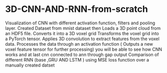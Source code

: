 # 3D-CNN-AND-RNN-from-scratch
Visualization of CNN with different activation function, filters and pooling layer. Created Dataset from mnist dataset then Loads a 3D point cloud from an HDF5 file. Converts it into a 3D voxel grid Transforms the voxel grid into a PyTorch tensor. Applies 3D convolution to extract features from the voxel data. Processes the data through an activation function ( Outputs a new voxel feature tensor for further processing) you will be able to see how CNN works and at last cnn connected to ann through gap output 
Comparison of different  RNN (base ,GRU AND LSTM ) using MSE loss function over a manually created datset  
